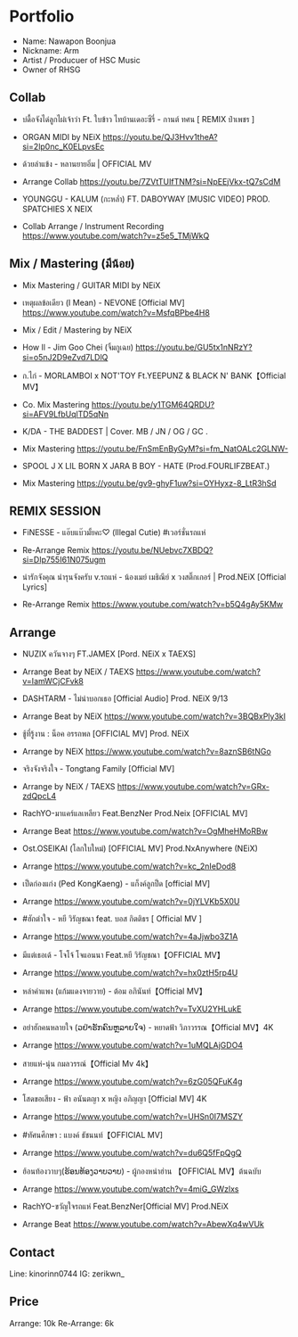 # Portfolio
- Name: Nawapon Boonjua
- Nickname: Arm
- Artist / Producuer of HSC Music
- Owner of RHSG

## Collab
- บ่ดื้อจังได๋ลูกไผ๋เจ้าว่า Ft. ใบข้าว ไทบ้านเดอะซีรี่ - กานต์ ทศน [ REMIX ป๋าเพชร ]
- ORGAN MIDI by NEiX
https://youtu.be/QJ3Hvv1theA?si=2lp0nc_K0ELpvsEc

- ด้วยลำแข้ง - หลานยายอิ่ม | OFFICIAL MV
- Arrange Collab
https://youtu.be/7ZVtTUIfTNM?si=NpEEjVkx-tQ7sCdM

- YOUNGGU - KALUM (กะหล่ำ) FT. DABOYWAY [MUSIC VIDEO] PROD. SPATCHIES X NEIX
- Collab Arrange / Instrument Recording
https://www.youtube.com/watch?v=z5e5_TMjWkQ

## Mix / Mastering (มีน้อย)
- Mix Mastering / GUITAR MIDI by NEiX
- เหตุผลข้อเดียว (I Mean) - NEVONE [Official MV]
https://www.youtube.com/watch?v=MsfqBPbe4H8

- Mix / Edit / Mastering by NEiX
- How ll - Jim Goo Chei (จิ้มกูเฉย)
https://youtu.be/GU5tx1nNRzY?si=o5nJ2D9eZvd7LDlQ

- ก.ไก่ - MORLAMBOI x NOT'TOY Ft.YEEPUNZ & BLACK N' BANK【Official MV】
- Co. Mix Mastering
https://youtu.be/y1TGM64QRDU?si=AFV9LfbUqlTD5qNn

- K/DA - THE BADDEST | Cover. MB / JN / OG / GC .
- Mix Mastering
https://youtu.be/FnSmEnByGyM?si=fm_NatOALc2GLNW-

- SPOOL J X LIL BORN X JARA B BOY - HATE (Prod.FOURLIFZBEAT.)
- Mix Mastering
https://youtu.be/gv9-ghyF1uw?si=OYHyxz-8_LtR3hSd

## REMIX SESSION
- FiNESSE - แอ๊บแบ๊วมั้ยคะ♡ (Illegal Cutie) #เวอร์ชั่นรถแห่
- Re-Arrange Remix
https://youtu.be/NUebvc7XBDQ?si=DIp755I61N075ugm

- น่ารักจังคุณ น่ารุนจังครับ v.รถแห่ - น้องเมย์ เมธิณีย์ x วงสติ๊กเกอร์ | Prod.NEiX [Official Lyrics]
- Re-Arrange Remix
https://www.youtube.com/watch?v=b5Q4gAy5KMw

## Arrange
- NUZIX ควันจางๆ FT.JAMEX [Pord. NEiX x TAEXS]
- Arrange Beat by NEiX / TAEXS
https://www.youtube.com/watch?v=IamWCjCFvk8

- DASHTARM - ไม่น่าบอกเธอ [Official Audio] Prod. NEiX 9/13
- Arrange Beat by NEiX 
https://www.youtube.com/watch?v=3BQBxPly3kI

- ชู้ที่รู้งาน : น็อค อรรถพล [OFFICIAL MV] Prod. NEiX
- Arrange by NEiX
https://www.youtube.com/watch?v=8aznSB6tNGo

- จริงจังจริงใจ - Tongtang Family [Official MV]
- Arrange by NEiX / TAEXS
https://www.youtube.com/watch?v=GRx-zdQpcL4

- RachYO-มาแคร์แลเหลียว Feat.BenzNer Prod.Neix [OFFICIAL MV]
- Arrange Beat
https://www.youtube.com/watch?v=OgMheHMoRBw

- Ost.OSEIKAI (โลกใบใหม่) [OFFICIAL MV] Prod.NxAnywhere (NEiX)
- Arrange
https://www.youtube.com/watch?v=kc_2nIeDod8

- เป็ดก่องแก่ง (Ped KongKaeng) - แก็งค์ลูกป็ด [official MV]
- Arrange
https://www.youtube.com/watch?v=0jYLVKb5X0U

- #ฮักตำใจ - หยี วิรัญชณา feat. บอส กิตติธร [ Official MV ]
- Arrange
https://www.youtube.com/watch?v=4aJjwbo3Z1A

- มีแต่เธอเด้ - โจโจ้ โจแอนนา Feat.หยี วิรัญชณา【OFFICIAL MV】
- Arrange
https://www.youtube.com/watch?v=hx0ztH5rp4U

- หล่าคำแพง (แก้มแดงจายวาย) - ต้อม อภินันท์【Official MV】
- Arrange
https://www.youtube.com/watch?v=TvXU2YHLukE

- อย่าฮักคนหลายใจ (ວຢ່າຮັກຄົນຫຼລາຍໃຈ) - หยาดฟ้า วิภาวรรณ【Official MV】4K
- Arrange
https://www.youtube.com/watch?v=1uMQLAjGDO4

- สายแห่-นุ่น กมลวรรณ์【Official Mv 4k】
- Arrange
https://www.youtube.com/watch?v=6zG05QFuK4g

- โสดขอเสียง - ฟ้า อนันตญา x หญิง อภิญญา [Official MV] 4K
- Arrange
https://www.youtube.com/watch?v=UHSn0I7MSZY

- #ทัศนศึกษา : แบงค์ ธัชนนท์【OFFICIAL MV]
- Arrange
https://www.youtube.com/watch?v=du6Q5fFpQgQ

- ฮ้อนท้องวาบๆ(ຮ້ອນທ້ອງວາບວາບ) - ผู้กองหน่าฮ่าน 【OFFICIAL MV】ต้นฉบับ
- Arrange
https://www.youtube.com/watch?v=4miG_GWzlxs

- RachYO-ขวัญใจรถแห่ Feat.BenzNer[Official MV] Prod.NEiX
- Arrange Beat
https://www.youtube.com/watch?v=AbewXq4wVUk

## Contact
Line: kinorinn0744
IG: zerikwn_

## Price
Arrange: 10k
Re-Arrange: 6k
